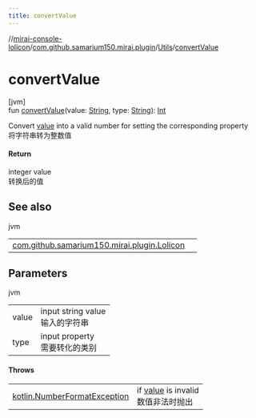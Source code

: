 ```yaml
---
title: convertValue
---
```

//[mirai-console-lolicon](../../../index.html)/[com.github.samarium150.mirai.plugin](../index.html)/[Utils](index.html)/[convertValue](convert-value.html)



# convertValue



[jvm]\
fun [convertValue](convert-value.html)(value: [String](https://kotlinlang.org/api/latest/jvm/stdlib/kotlin/-string/index.html), type: [String](https://kotlinlang.org/api/latest/jvm/stdlib/kotlin/-string/index.html)): [Int](https://kotlinlang.org/api/latest/jvm/stdlib/kotlin/-int/index.html)



Convert [value](convert-value.html) into a valid number for setting the corresponding property <br> 将字符串转为整数值



#### Return



integer value <br> 转换后的值



## See also


jvm

| | |
|---|---|
| [com.github.samarium150.mirai.plugin.Lolicon](../-lolicon/set.html) |  |



## Parameters


jvm

| | |
|---|---|
| value | input string value <br> 输入的字符串 |
| type | input property <br> 需要转化的类别 |



#### Throws


| | |
|---|---|
| [kotlin.NumberFormatException](https://kotlinlang.org/api/latest/jvm/stdlib/kotlin/-number-format-exception/index.html) | if [value](convert-value.html) is invalid <br> 数值非法时抛出 |



